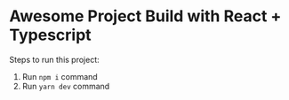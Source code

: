 # Awesome Project Build with React + Typescript

Steps to run this project:

1. Run `npm i` command
3. Run `yarn dev` command
